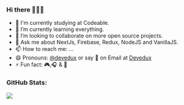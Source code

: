 ### Hi there 👋👋👋

- 🔭 I'm currently studying at Codeable.
- 🌱 I’m currently learning everything.
- 👯 I’m looking to collaborate on more open source projects.
- 💬 Ask me about NextJs, Firebase, Redux, NodeJS and VanillaJS.
- 📫 How to reach me: ...
- 😄 Pronouns: [@devedux](https://www.linkedin.com/in/cristhian-laurente-016a88207/) or say 👋 on Email at [Devedux](mailto:devedux@gmail.com)
- ⚡ Fun fact: 🎮,🎧 & 🎤

### GitHub Stats:

<img src="https://github-readme-stats.vercel.app/api?username=devedux&theme=github_dark&show_icons=true&hide=prs,issues,contribs,stars" /> 
